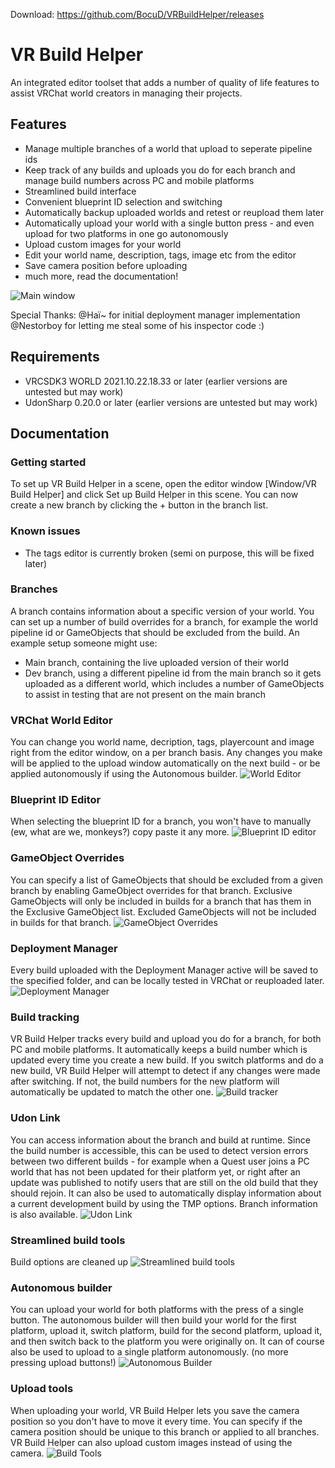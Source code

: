 Download: https://github.com/BocuD/VRBuildHelper/releases
# VR Build Helper
An integrated editor toolset that adds a number of quality of life features to assist VRChat world creators in managing their projects.
## Features
 - Manage multiple branches of a world that upload to seperate pipeline ids
 - Keep track of any builds and uploads you do for each branch and manage build numbers across PC and mobile platforms
 - Streamlined build interface
 - Convenient blueprint ID selection and switching
 - Automatically backup uploaded worlds and retest or reupload them later
 - Automatically upload your world with a single button press - and even upload for two platforms in one go autonomously
 - Upload custom images for your world
 - Edit your world name, description, tags, image etc from the editor
 - Save camera position before uploading
 - much more, read the documentation!

![Main window](https://i.imgur.com/OYRDLpI.png)

Special Thanks: 
@Haï~ for initial deployment manager implementation
@Nestorboy for letting me steal some of his inspector code :)

## Requirements
- VRCSDK3 WORLD 2021.10.22.18.33 or later (earlier versions are untested but may work)
- UdonSharp 0.20.0 or later (earlier versions are untested but may work)
## Documentation
### Getting started
To set up VR Build Helper in a scene, open the editor window [Window/VR Build Helper] and click Set up Build Helper in this scene. You can now create a new branch by clicking the + button in the branch list.
### Known issues
- The tags editor is currently broken (semi on purpose, this will be fixed later)
### Branches
A branch contains information about a specific version of your world. You can set up a number of build overrides for a branch, for example the world pipeline id or GameObjects that should be excluded from the build. An example setup someone might use:
 - Main branch, containing the live uploaded version of their world
 - Dev branch, using a different pipeline id from the main branch so it gets uploaded as a different world, which includes a number of GameObjects to assist in testing that are not present on the main branch
### VRChat World Editor
You can change you world name, decription, tags, playercount and image right from the editor window, on a per branch basis. Any changes you make will be applied to the upload window automatically on the next build - or be applied autonomously if using the Autonomous builder.
![World Editor](https://i.imgur.com/fQhhoEx.png)
### Blueprint ID Editor
When selecting the blueprint ID for a branch, you won't have to manually (ew, what are we, monkeys?) copy paste it any more.
![Blueprint ID editor](https://i.imgur.com/Wwf92Cp.png)
### GameObject Overrides
You can specify a list of GameObjects that should be excluded from a given branch by enabling GameObject overrides for that branch. Exclusive GameObjects will only be included in builds for a branch that has them in the Exclusive GameObject list. Excluded GameObjects will not be included in builds for that branch.
![GameObject Overrides](https://i.imgur.com/4mcGfzy.png)
### Deployment Manager
Every build uploaded with the Deployment Manager active will be saved to the specified folder, and can be locally tested in VRChat or reuploaded later.
![Deployment Manager](https://i.imgur.com/lGJnqee.png)
### Build tracking
VR Build Helper tracks every build and upload you do for a branch, for both PC and mobile platforms. It automatically keeps a build number which is updated every time you create a new build. If you switch platforms and do a new build, VR Build Helper will attempt to detect if any changes were made after switching. If not, the build numbers for the new platform will automatically be updated to match the other one.
![Build tracker](https://i.imgur.com/bOh7ECb.png)
### Udon Link
You can access information about the branch and build at runtime. Since the build number is accessible, this can be used to detect version errors between two different builds - for example when a Quest user joins a PC world that has not been updated for their platform yet, or right after an update was published to notify users that are still on the old build that they should rejoin. It can also be used to automatically display information about a current development build by using the TMP options. Branch information is also available.
![Udon Link](https://i.imgur.com/wZTtaXR.png)
### Streamlined build tools
Build options are cleaned up
![Streamlined build tools](https://i.imgur.com/gzQZCY1.png)
### Autonomous builder
You can upload your world for both platforms with the press of a single button. The autonomous builder will then build your world for the first platform, upload it, switch platform, build for the second platform, upload it, and then switch back to the platform you were originally on. It can of course also be used to upload to a single platform autonomously. (no more pressing upload buttons!)
![Autonomous Builder](https://i.imgur.com/uFU8Grq.gif)
### Upload tools
When uploading your world, VR Build Helper lets you save the camera position so you don't have to move it every time. You can specify if the camera position should be unique to this branch or applied to all branches.
VR Build Helper can also upload custom images instead of using the camera.
![Build Tools](https://i.imgur.com/To6ohuf.gif)

